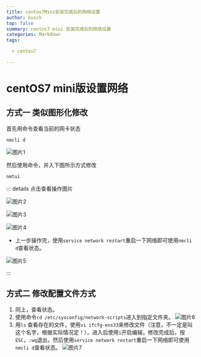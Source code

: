 ```yaml
---
title: centos7Mini安装完成后的网络设置
author: kusch
top: false
summary: centos7 mini 安装完成后的网络设置
categories: Markdown
tags:

  + centos7

---
```


# centOS7 mini版设置网络

## 方式一 类似图形化修改

首先用命令查看当前的网卡状态

``` shell
nmcli d
```

![图片1](http://cdn.gulei.love/docs/centosNetwork1.png)

然后使用命令，并入下图所示方式修改

``` shell
nmtui
```

::: details 点击查看操作图片

![图片2](http://cdn.gulei.love/docs/centosNetwork2.png)



![图片3](http://cdn.gulei.love/docs/centosNetwork3.png)



![图片4](http://cdn.gulei.love/docs/centosNetwork4.png)

* 上一步操作完，使用`service network restart`重启一下网络即可使用`nmcli d`查看状态。 

![图片5](http://cdn.gulei.love/docs/centosNetwork5.png)

:::

## 方式二 修改配置文件方式

1. 同上，查看状态。
2. 使用命令`cd /etc/sysconfig/network-scripts`进入到指定文件夹。
![图片6](http://cdn.gulei.love/docs/centosNetwork6.png)
3. 用`ls` 查看存在的文件，使用`vi ifcfg-ens33`来修改文件（注意，不一定是叫这个名字，根据实际情况定！），进入后使用`i`开启编辑，修改完成后，按`ESC`，`:wq`退出，然后使用`service network restart`重启一下网络即可使用`nmcli d`查看状态。
![图片7](http://cdn.gulei.love/docs/centosNetwork7.png)